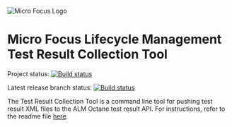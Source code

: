 ![Micro Focus Logo](https://upload.wikimedia.org/wikipedia/commons/thumb/9/9a/Micro_Focus_logo.svg/220px-Micro_Focus_logo.svg.png)
# Micro Focus Lifecycle Management Test Result Collection Tool


Project status:
[![Build status](https://ci.appveyor.com/api/projects/status/x5n9wda4u449k8tr?svg=true)](https://ci.appveyor.com/project/OctaneCIPlugins/octane-collection-tool-22yg2)

Latest release branch status:
[![Build status](https://ci.appveyor.com/api/projects/status/x5n9wda4u449k8tr/branch/master?svg=true)](https://ci.appveyor.com/project/OctaneCIPlugins/octane-collection-tool-22yg2/branch/master)


The Test Result Collection Tool is a command line tool for pushing test result XML files to the ALM Octane test result API. 
For instructions, refer to the readme file  [here](https://github.com/MicroFocus/octane-collection-tool/blob/master/test-result-collection-tool/src/main/assemblies/readme.txt).
